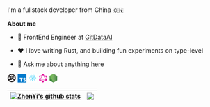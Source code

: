 <br />

I'm a fullstack developer from China 🇨🇳

**About me**

- 💼 FrontEnd Engineer at [GitDataAI](http://gitdata.ai/)

- ❤️ I love writing Rust, and building fun experiments on type-level

- 💬 Ask me about anything [here](https://github.com/lazhenyi/lazhenyi/issues)

<code><img height="20" alt="javascript" src="https://raw.githubusercontent.com/github/explore/80688e429a7d4ef2fca1e82350fe8e3517d3494d/topics/rust/rust.png"></code>
<code><img height="20" alt="typescript" src="https://raw.githubusercontent.com/github/explore/80688e429a7d4ef2fca1e82350fe8e3517d3494d/topics/typescript/typescript.png"></code>
<code><img height="20" alt="react" src="https://raw.githubusercontent.com/github/explore/80688e429a7d4ef2fca1e82350fe8e3517d3494d/topics/react/react.png"></code>
<code><img height="20" alt="graphql" src="https://raw.githubusercontent.com/github/explore/5c058a388828bb5fde0bcafd4bc867b5bb3f26f3/topics/graphql/graphql.png"></code>
<code><img height="20" alt="nodejs" src="https://raw.githubusercontent.com/github/explore/80688e429a7d4ef2fca1e82350fe8e3517d3494d/topics/nodejs/nodejs.png"></code>    


| <a href="https://github.com/lazhenyi/lazhenyi"><img align="center" src="https://github-readme-stats.vercel.app/api?username=lazhenyi&show_icons=true&include_all_commits=true&theme=buefy&hide_border=true" alt="ZhenYi's github stats" /></a> | <a href="https://github.com/lazhenyi/lazhenyi"><img align="center" src="https://github-readme-stats.vercel.app/api/top-langs/?username=lazhenyi&layout=compact&theme=buefy&hide_border=true" /></a> |
| ------------- | ------------- |
